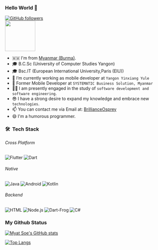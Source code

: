 ### Hello World 👋

[![GitHub followers](https://img.shields.io/github/followers/BrillianceOsprey?style=social)](https://img.shields.io/github/followers/BrillianceOsprey?style=social)
<br><img src="https://media.giphy.com/media/M9gbBd9nbDrOTu1Mqx/giphy.gif" width="100"/>
- 🇲🇲 I'm from [Myanmar (Burma)][country].
- 🎓 B.C.Sc (University of Computer Studies Yangon)
- 🎓 Bsc.IT (European International University,Paris (EIU)) 
- 🏢 I’m currently working as mobile developer at `Yangon Yinxiang Yule`
- 🏢 Former Mobile Developer at `SYSTEMATIC Business Solution, Myanmar`
- 👨‍💻 I am presently engaged in the study of `software development and software engineering`.
- 😎 I have a strong desire to expand my knowledge and embrace new `technologies`.
- 📫 You can contact me via Email at: [BrillianceOsprey](mailto:brillianceosprey@gmail.com)
- 😄 I'm a humorous programmer.

### 🛠 &nbsp;Tech Stack

######  Cross Platform
![Flutter](https://img.shields.io/badge/-Flutter-333333?style=flat&logo=flutter&logoColor=46d1fd)
![Dart](https://img.shields.io/badge/-Dart-333333?style=flat&logo=dart&logoColor=46d1fd)

######  Native
![Java](https://img.shields.io/badge/-Java-333333?style=flat&logo=Java&logoColor=FFA518)
![Android](https://img.shields.io/badge/-Android-333333?style=flat&logo=android)
![Kotlin](https://img.shields.io/badge/-Kotlin-333333?style=flat&logo=kotlin)

######  Backend
![HTML](https://img.shields.io/badge/-HTML-333333?style=flat&logo=HTML5)
![Node.js](https://img.shields.io/badge/node-js?style=plastic&logo=node&logoColor=ffffff&label=node-js&labelColor=%23026E00&color=ffffff)
![Dart-Frog](https://img.shields.io/badge/dart-frog?style=plastic&logo=dart&logoColor=%235FCD8D&label=dart-frog&labelColor=grey&color=blue)
![C#](https://img.shields.io/badge/c-sharp?style=plastic&logo=C%23&logoColor=ffffff&label=C%23&labelColor=%2321AF90&color=%23515151)

### My Github Status

<!-- https://github.com/anuraghazra/github-readme-stats -->

[![Myat Soe's GitHub stats](https://github-readme-stats.vercel.app/api?username=BrillianceOsprey&theme=dracula&show_icons=true&locale=en)](https://github.com/BrillianceOsprey)

[![Top Langs](https://github-readme-stats.vercel.app/api/top-langs/?username=BrillianceOsprey&layout=compact&theme=dracula)](https://github.com/BrillianceOsprey)

[country]: https://en.wikipedia.org/wiki/Myanmar

